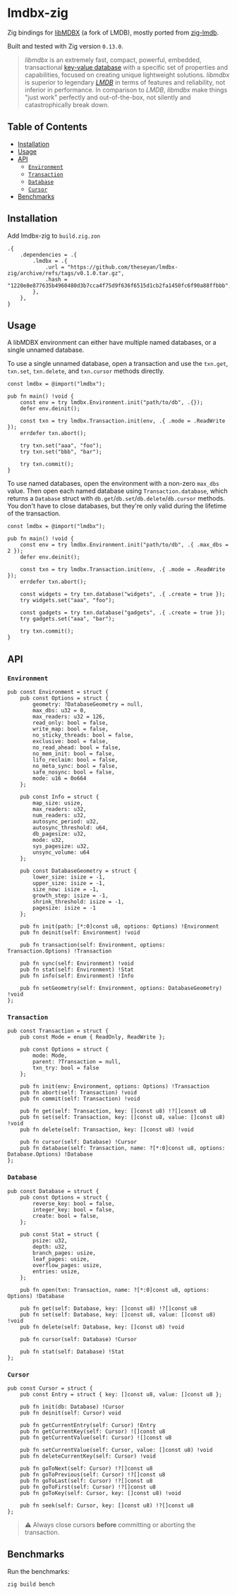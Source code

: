 # lmdbx-zig

Zig bindings for [libMDBX](https://libmdbx.dqdkfa.ru/) (a fork of LMDB), mostly ported from [zig-lmdb](https://github.com/canvasxyz/zig-lmdb).

Built and tested with Zig version `0.13.0`.

> _libmdbx_ is an extremely fast, compact, powerful, embedded, transactional [key-value database](https://en.wikipedia.org/wiki/Key-value_database) with a specific set of properties and capabilities,
> focused on creating unique lightweight solutions.
> _libmdbx_ is superior to legendary _[LMDB](https://symas.com/lmdb/)_ in
terms of features and reliability, not inferior in performance. In
comparison to _LMDB_, _libmdbx_ make things "just work" perfectly and
out-of-the-box, not silently and catastrophically break down.

## Table of Contents

- [Installation](#installation)
- [Usage](#usage)
- [API](#api)
  - [`Environment`](#environment)
  - [`Transaction`](#transaction)
  - [`Database`](#database)
  - [`Cursor`](#cursor)
- [Benchmarks](#benchmarks)

## Installation

Add lmdbx-zig to `build.zig.zon`

```zig
.{
    .dependencies = .{
        .lmdbx = .{
            .url = "https://github.com/theseyan/lmdbx-zig/archive/refs/tags/v0.1.0.tar.gz",
            .hash = "1220e8e877635b4960480d3b7cca4f75d9f636f6515d1cb2fa1450fc6f90a88ffbbb",
        },
    },
}
```

## Usage

A libMDBX environment can either have multiple named databases, or a single unnamed database.

To use a single unnamed database, open a transaction and use the `txn.get`, `txn.set`, `txn.delete`, and `txn.cursor` methods directly.

```zig
const lmdbx = @import("lmdbx");

pub fn main() !void {
    const env = try lmdbx.Environment.init("path/to/db", .{});
    defer env.deinit();

    const txn = try lmdbx.Transaction.init(env, .{ .mode = .ReadWrite });
    errdefer txn.abort();

    try txn.set("aaa", "foo");
    try txn.set("bbb", "bar");

    try txn.commit();
}
```

To use named databases, open the environment with a non-zero `max_dbs` value. Then open each named database using `Transaction.database`, which returns a `Database` struct with `db.get`/`db.set`/`db.delete`/`db.cursor` methods. You don't have to close databases, but they're only valid during the lifetime of the transaction.

```zig
const lmdbx = @import("lmdbx");

pub fn main() !void {
    const env = try lmdbx.Environment.init("path/to/db", .{ .max_dbs = 2 });
    defer env.deinit();

    const txn = try lmdbx.Transaction.init(env, .{ .mode = .ReadWrite });
    errdefer txn.abort();

    const widgets = try txn.database("widgets", .{ .create = true });
    try widgets.set("aaa", "foo");

    const gadgets = try txn.database("gadgets", .{ .create = true });
    try gadgets.set("aaa", "bar");

    try txn.commit();
}
```

## API

### `Environment`

```zig
pub const Environment = struct {
    pub const Options = struct {
        geometry: ?DatabaseGeometry = null,
        max_dbs: u32 = 0,
        max_readers: u32 = 126,
        read_only: bool = false,
        write_map: bool = false,
        no_sticky_threads: bool = false,
        exclusive: bool = false,
        no_read_ahead: bool = false,
        no_mem_init: bool = false,
        lifo_reclaim: bool = false,
        no_meta_sync: bool = false,
        safe_nosync: bool = false,
        mode: u16 = 0o664
    };

    pub const Info = struct {
        map_size: usize,
        max_readers: u32,
        num_readers: u32,
        autosync_period: u32,
        autosync_threshold: u64,
        db_pagesize: u32,
        mode: u32,
        sys_pagesize: u32,
        unsync_volume: u64
    };

    pub const DatabaseGeometry = struct {
        lower_size: isize = -1,
        upper_size: isize = -1,
        size_now: isize = -1,
        growth_step: isize = -1,
        shrink_threshold: isize = -1,
        pagesize: isize = -1
    };

    pub fn init(path: [*:0]const u8, options: Options) !Environment
    pub fn deinit(self: Environment) !void

    pub fn transaction(self: Environment, options: Transaction.Options) !Transaction

    pub fn sync(self: Environment) !void
    pub fn stat(self: Environment) !Stat
    pub fn info(self: Environment) !Info

    pub fn setGeometry(self: Environment, options: DatabaseGeometry) !void
};
```

### `Transaction`

```zig
pub const Transaction = struct {
    pub const Mode = enum { ReadOnly, ReadWrite };

    pub const Options = struct {
        mode: Mode,
        parent: ?Transaction = null,
        txn_try: bool = false
    };

    pub fn init(env: Environment, options: Options) !Transaction
    pub fn abort(self: Transaction) !void
    pub fn commit(self: Transaction) !void

    pub fn get(self: Transaction, key: []const u8) !?[]const u8
    pub fn set(self: Transaction, key: []const u8, value: []const u8) !void
    pub fn delete(self: Transaction, key: []const u8) !void

    pub fn cursor(self: Database) !Cursor
    pub fn database(self: Transaction, name: ?[*:0]const u8, options: Database.Options) !Database
};
```

### `Database`

```zig
pub const Database = struct {
    pub const Options = struct {
        reverse_key: bool = false,
        integer_key: bool = false,
        create: bool = false,
    };

    pub const Stat = struct {
        psize: u32,
        depth: u32,
        branch_pages: usize,
        leaf_pages: usize,
        overflow_pages: usize,
        entries: usize,
    };

    pub fn open(txn: Transaction, name: ?[*:0]const u8, options: Options) !Database

    pub fn get(self: Database, key: []const u8) !?[]const u8
    pub fn set(self: Database, key: []const u8, value: []const u8) !void
    pub fn delete(self: Database, key: []const u8) !void

    pub fn cursor(self: Database) !Cursor

    pub fn stat(self: Database) !Stat
};
```

### `Cursor`

```zig
pub const Cursor = struct {
    pub const Entry = struct { key: []const u8, value: []const u8 };

    pub fn init(db: Database) !Cursor
    pub fn deinit(self: Cursor) void

    pub fn getCurrentEntry(self: Cursor) !Entry
    pub fn getCurrentKey(self: Cursor) ![]const u8
    pub fn getCurrentValue(self: Cursor) ![]const u8

    pub fn setCurrentValue(self: Cursor, value: []const u8) !void
    pub fn deleteCurrentKey(self: Cursor) !void

    pub fn goToNext(self: Cursor) !?[]const u8
    pub fn goToPrevious(self: Cursor) !?[]const u8
    pub fn goToLast(self: Cursor) !?[]const u8
    pub fn goToFirst(self: Cursor) !?[]const u8
    pub fn goToKey(self: Cursor, key: []const u8) !void

    pub fn seek(self: Cursor, key: []const u8) !?[]const u8
};
```

> ⚠️ Always close cursors **before** committing or aborting the transaction.

## Benchmarks

Run the benchmarks:
```
zig build bench
```